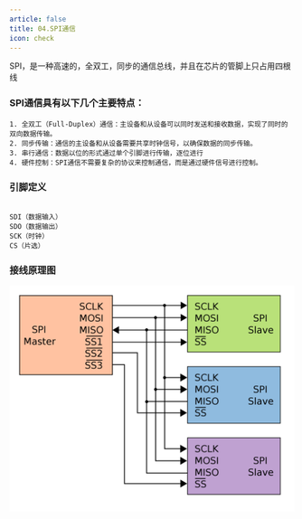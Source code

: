 ```yaml
---
article: false
title: 04.SPI通信
icon: check
---
```


SPI，是一种高速的，全双工，同步的通信总线，并且在芯片的管脚上只占用四根线

### SPI通信具有以下几个主要特点：
```text
1. 全双工（Full-Duplex）通信：主设备和从设备可以同时发送和接收数据，实现了同时的双向数据传输。
2. 同步传输：通信的主设备和从设备需要共享时钟信号，以确保数据的同步传输。
3. 串行通信：数据以位的形式通过单个引脚进行传输，逐位进行
4. 硬件控制：SPI通信不需要复杂的协议来控制通信，而是通过硬件信号进行控制。
```

### 引脚定义
```text

SDI（数据输入）
SDO（数据输出）
SCK（时钟）
CS（片选）

```

### 接线原理图
![spi001.png](./img/spi001.png)












